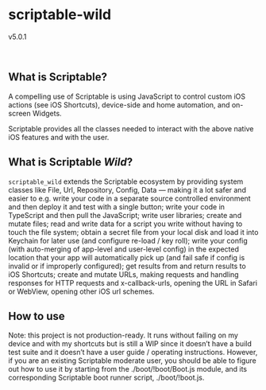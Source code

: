 # scriptable-wild

v5.0.1

<br/>

## What is Scriptable?

A compelling use of Scriptable is using JavaScript to control custom iOS actions (see iOS Shortcuts), device-side and home automation, and on-screen Widgets.

Scriptable provides all the classes needed to interact with the above native iOS features and with the user.

## What is Scriptable _Wild_?

`scriptable_wild` extends the Scriptable ecosystem by providing system classes like File, Url, Repository, Config, Data — making it a lot safer and easier to e.g. write your code in a separate source controlled environment and then deploy it and test with a single button; write your code in TypeScript and then pull the JavaScript; write user libraries; create and mutate files; read and write data for a script you write without having to touch the file system; obtain a secret file from your local disk and load it into Keychain for later use (and configure re-load / key roll); write your config (with auto-merging of app-level and user-level config) in the expected location that your app will automatically pick up (and fail safe if config is invalid or if improperly configured); get results from and return results to iOS Shortcuts; create and mutate URLs, making requests and handling responses for HTTP requests and x-callback-urls, opening the URL in Safari or WebView, opening other iOS url schemes.

## How to use

Note: this project is not production-ready. It runs without failing on my device and with my shortcuts but is still a WIP since it doesn’t have a build test suite and it doesn’t have a user guide / operating instructions. However, if you are an existing Scriptable moderate user, you should be able to figure out how to use it by starting from the ./boot/!boot/Boot.js module, and its corresponding Scriptable boot runner script, ./boot/!boot.js.
